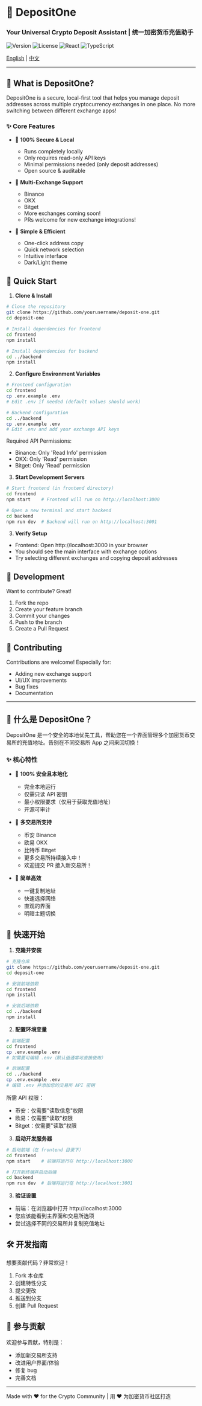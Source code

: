 # 🌟 DepositOne 
### Your Universal Crypto Deposit Assistant | 统一加密货币充值助手

![Version](https://img.shields.io/badge/version-1.0.0-blue)
![License](https://img.shields.io/badge/license-MIT-green)
![React](https://img.shields.io/badge/React-18.x-61dafb)
![TypeScript](https://img.shields.io/badge/TypeScript-4.x-blue)

[English](#english) | [中文](#chinese)

---

<a name="english"></a>
## 🚀 What is DepositOne?

DepositOne is a secure, local-first tool that helps you manage deposit addresses across multiple cryptocurrency exchanges in one place. No more switching between different exchange apps!

### ✨ Core Features

- 🔐 **100% Secure & Local**
  - Runs completely locally
  - Only requires read-only API keys
  - Minimal permissions needed (only deposit addresses)
  - Open source & auditable

- 🔄 **Multi-Exchange Support**
  - Binance
  - OKX
  - Bitget
  - More exchanges coming soon!
  - PRs welcome for new exchange integrations!

- 🎯 **Simple & Efficient**
  - One-click address copy
  - Quick network selection
  - Intuitive interface
  - Dark/Light theme

## 🚦 Quick Start

1. **Clone & Install**
```bash
# Clone the repository
git clone https://github.com/yourusername/deposit-one.git
cd deposit-one

# Install dependencies for frontend
cd frontend
npm install

# Install dependencies for backend
cd ../backend
npm install
```

2. **Configure Environment Variables**
```bash
# Frontend configuration
cd frontend
cp .env.example .env
# Edit .env if needed (default values should work)

# Backend configuration
cd ../backend
cp .env.example .env
# Edit .env and add your exchange API keys
```

Required API Permissions:
- Binance: Only 'Read Info' permission
- OKX: Only 'Read' permission
- Bitget: Only 'Read' permission

3. **Start Development Servers**
```bash
# Start frontend (in frontend directory)
cd frontend
npm start    # Frontend will run on http://localhost:3000

# Open a new terminal and start backend
cd backend
npm run dev  # Backend will run on http://localhost:3001
```

3. **Verify Setup**
- Frontend: Open http://localhost:3000 in your browser
- You should see the main interface with exchange options
- Try selecting different exchanges and copying deposit addresses

## 🚦️ Development

Want to contribute? Great!

1. Fork the repo
2. Create your feature branch
3. Commit your changes
4. Push to the branch
5. Create a Pull Request

## 🤝 Contributing

Contributions are welcome! Especially for:
- Adding new exchange support
- UI/UX improvements
- Bug fixes
- Documentation

---

<a name="chinese"></a>
## 🚀 什么是 DepositOne？

DepositOne 是一个安全的本地优先工具，帮助您在一个界面管理多个加密货币交易所的充值地址。告别在不同交易所 App 之间来回切换！

### ✨ 核心特性

- 🔐 **100% 安全且本地化**
  - 完全本地运行
  - 仅需只读 API 密钥
  - 最小权限要求（仅用于获取充值地址）
  - 开源可审计

- 🔄 **多交易所支持**
  - 币安 Binance
  - 欧易 OKX
  - 比特币 Bitget
  - 更多交易所持续接入中！
  - 欢迎提交 PR 接入新交易所！

- 🎯 **简单高效**
  - 一键复制地址
  - 快速选择网络
  - 直观的界面
  - 明暗主题切换

## 🚦 快速开始

1. **克隆并安装**
```bash
# 克隆仓库
git clone https://github.com/yourusername/deposit-one.git
cd deposit-one

# 安装前端依赖
cd frontend
npm install

# 安装后端依赖
cd ../backend
npm install
```

2. **配置环境变量**
```bash
# 前端配置
cd frontend
cp .env.example .env
# 如需要可编辑 .env（默认值通常可直接使用）

# 后端配置
cd ../backend
cp .env.example .env
# 编辑 .env 并添加您的交易所 API 密钥
```

所需 API 权限：
- 币安：仅需要"读取信息"权限
- 欧易：仅需要"读取"权限
- Bitget：仅需要"读取"权限

3. **启动开发服务器**
```bash
# 启动前端（在 frontend 目录下）
cd frontend
npm start    # 前端将运行在 http://localhost:3000

# 打开新终端并启动后端
cd backend
npm run dev  # 后端将运行在 http://localhost:3001
```

3. **验证设置**
- 前端：在浏览器中打开 http://localhost:3000
- 您应该能看到主界面和交易所选项
- 尝试选择不同的交易所并复制充值地址

## 🛠️ 开发指南

想要贡献代码？非常欢迎！

1. Fork 本仓库
2. 创建特性分支
3. 提交更改
4. 推送到分支
5. 创建 Pull Request

## 🤝 参与贡献

欢迎参与贡献，特别是：
- 添加新交易所支持
- 改进用户界面/体验
- 修复 bug
- 完善文档

---

Made with ❤️ for the Crypto Community | 用 ❤️ 为加密货币社区打造
